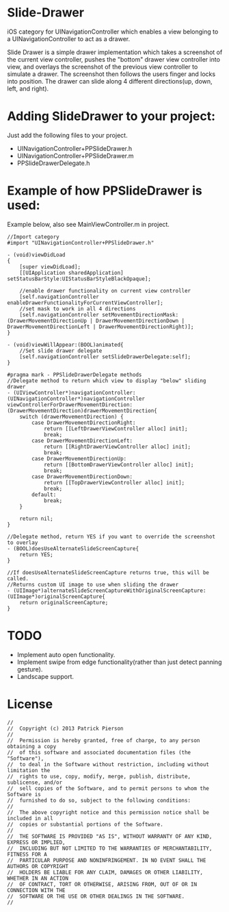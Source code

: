 Slide-Drawer
============
iOS category for UINavigationController which enables a view belonging to a UINavigationController to act as a drawer.

Slide Drawer is a simple drawer implementation which takes a screenshot of the current view controller, pushes the "bottom" drawer view controller into view, and overlays the screenshot of the previous view controller to simulate a drawer. The screenshot then follows the users finger and locks into position. The drawer can slide along 4 different directions(up, down, left, and right).

Adding SlideDrawer to your project:
==================================
Just add the following files to your project.<br/>
- UINavigationController+PPSlideDrawer.h<br/>
- UINavigationController+PPSlideDrawer.m<br/>
- PPSlideDrawerDelegate.h<br/>

Example of how PPSlideDrawer is used:
=====================================
Example below, also see MainViewController.m in project.
```
//Import category
#import "UINavigationController+PPSlideDrawer.h"

- (void)viewDidLoad
{
    [super viewDidLoad];
    [[UIApplication sharedApplication] setStatusBarStyle:UIStatusBarStyleBlackOpaque];
    
    //enable drawer functionality on current view controller
    [self.navigationController enableDrawerFunctionalityForCurrentViewController];
    //set mask to work in all 4 directions
    [self.navigationController setMovementDirectionMask:(DrawerMovementDirectionUp | DrawerMovementDirectionDown | DrawerMovementDirectionLeft | DrawerMovementDirectionRight)];
}

- (void)viewWillAppear:(BOOL)animated{
    //Set slide drawer delegate
    [self.navigationController setSlideDrawerDelegate:self];
}

#pragma mark - PPSlideDrawerDelegate methods
//Delegate method to return which view to display "below" sliding drawer
- (UIViewController*)navigationController:(UINavigationController*)navigationController viewControllerForDrawerMovementDirection:(DrawerMovementDirection)drawerMovementDirection{
    switch (drawerMovementDirection) {
        case DrawerMovementDirectionRight:
            return [[LeftDrawerViewController alloc] init];
            break;
        case DrawerMovementDirectionLeft:
            return [[RightDrawerViewController alloc] init];
            break;
        case DrawerMovementDirectionUp:
            return [[BottomDrawerViewController alloc] init];
            break;
        case DrawerMovementDirectionDown:
            return [[TopDrawerViewController alloc] init];
            break;
        default:
            break;
    }
    
    return nil;
}

//Delegate method, return YES if you want to override the screenshot to overlay
- (BOOL)doesUseAlternateSlideScreenCapture{
    return YES;
}

//If doesUseAlternateSlideScreenCapture returns true, this will be called. 
//Returns custom UI image to use when sliding the drawer
- (UIImage*)alternateSlideScreenCaptureWithOriginalScreenCapture:(UIImage*)originalScreenCapture{
    return originalScreenCapture;
}

```

TODO
====
- Implement auto open functionality.
- Implement swipe from edge functionality(rather than just detect panning gesture).
- Landscape support.

License
=======
```
//
//  Copyright (c) 2013 Patrick Pierson
//  
//  Permission is hereby granted, free of charge, to any person obtaining a copy
//  of this software and associated documentation files (the "Software"),
//  to deal in the Software without restriction, including without limitation the
//  rights to use, copy, modify, merge, publish, distribute, sublicense, and/or
//  sell copies of the Software, and to permit persons to whom the Software is
//  furnished to do so, subject to the following conditions:
//  
//  The above copyright notice and this permission notice shall be included in all
//  copies or substantial portions of the Software.
//  
//  THE SOFTWARE IS PROVIDED "AS IS", WITHOUT WARRANTY OF ANY KIND, EXPRESS OR IMPLIED,
//  INCLUDING BUT NOT LIMITED TO THE WARRANTIES OF MERCHANTABILITY, FITNESS FOR A
//  PARTICULAR PURPOSE AND NONINFRINGEMENT. IN NO EVENT SHALL THE AUTHORS OR COPYRIGHT
//  HOLDERS BE LIABLE FOR ANY CLAIM, DAMAGES OR OTHER LIABILITY, WHETHER IN AN ACTION
//  OF CONTRACT, TORT OR OTHERWISE, ARISING FROM, OUT OF OR IN CONNECTION WITH THE
//  SOFTWARE OR THE USE OR OTHER DEALINGS IN THE SOFTWARE.
//

```
